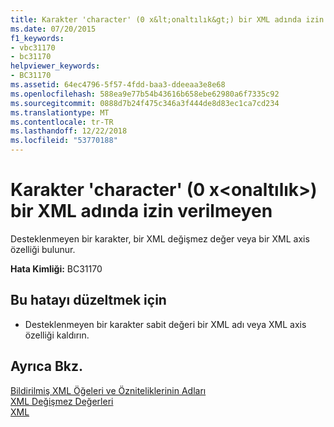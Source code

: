 ```yaml
---
title: Karakter 'character' (0 x&lt;onaltılık&gt;) bir XML adında izin verilmeyen
ms.date: 07/20/2015
f1_keywords:
- vbc31170
- bc31170
helpviewer_keywords:
- BC31170
ms.assetid: 64ec4796-5f57-4fdd-baa3-ddeeaa3e8e68
ms.openlocfilehash: 588ea9e77b54b43616b658ebe62980a6f7335c92
ms.sourcegitcommit: 0888d7b24f475c346a3f444de8d83ec1ca7cd234
ms.translationtype: MT
ms.contentlocale: tr-TR
ms.lasthandoff: 12/22/2018
ms.locfileid: "53770188"
---
```

# <a name="character-character-0xlthexadecimalgt-is-not-allowed-in-an-xml-name"></a>Karakter 'character' (0 x&lt;onaltılık&gt;) bir XML adında izin verilmeyen
Desteklenmeyen bir karakter, bir XML değişmez değer veya bir XML axis özelliği bulunur.  
  
 **Hata Kimliği:** BC31170  
  
## <a name="to-correct-this-error"></a>Bu hatayı düzeltmek için  
  
-   Desteklenmeyen bir karakter sabit değeri bir XML adı veya XML axis özelliği kaldırın.  
  
## <a name="see-also"></a>Ayrıca Bkz.  
 [Bildirilmiş XML Öğeleri ve Özniteliklerinin Adları](../../visual-basic/programming-guide/language-features/xml/names-of-declared-xml-elements-and-attributes.md)  
 [XML Değişmez Değerleri](../../visual-basic/language-reference/xml-literals/index.md)  
 [XML](../../visual-basic/programming-guide/language-features/xml/index.md)
